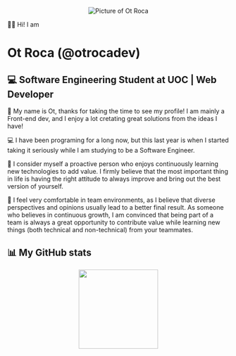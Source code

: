 <p align="center" width="300">
  <img src="./otroca.avif" alt="Picture of Ot Roca">
</p>

👋🏼 Hi! I am 
# Ot Roca (@otrocadev)
## 💻 **Software Engineering Student at UOC | Web Developer**

🙂 My name is Ot, thanks for taking the time to see my profile! I am mainly a Front-end dev, and I enjoy a lot cretating great solutions from the ideas I have!

💻 I have been programing for a long now, but this last year is when I started taking it seriously while I am studying to be a Software Engineer.

🧩 I consider myself a proactive person who enjoys continuously learning new technologies to add value. I firmly believe that the most important thing in life is having the right attitude to always improve and bring out the best version of yourself.

🤝 I feel very comfortable in team environments, as I believe that diverse perspectives and opinions usually lead to a better final result. As someone who believes in continuous growth, I am convinced that being part of a team is always a great opportunity to contribute value while learning new things (both technical and non-technical) from your teammates.

## 📊 My GitHub stats
<p align="center" display="flex">
  <img src="https://github-readme-stats.vercel.app/api/top-langs/?username=otrocadev&layout=compact&theme=radical" height="180">
</p>
